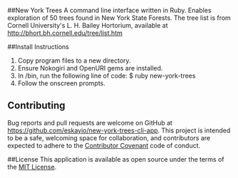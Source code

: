 ##New York Trees
A command line interface written in Ruby. Enables exploration of 50 trees found in New York State Forests. The tree list is from Cornell University's L. H. Bailey Hortorium, available at http://bhort.bh.cornell.edu/tree/list.htm

##Install Instructions
1. Copy program files to a new directory.
2. Ensure Nokogiri and OpenURI gems are installed.
3. In /bin, run the following line of code:
  $ ruby new-york-trees
4. Follow the onscreen prompts.

## Contributing
Bug reports and pull requests are welcome on GitHub at https://github.com/eskayio/new-york-trees-cli-app. This project is intended to be a safe, welcoming space for collaboration, and contributors are expected to adhere to the [Contributor Covenant](contributor-covenant.org) code of conduct.

##License
This application is available as open source under the terms of the [MIT License](http://opensource.org/licenses/MIT).
